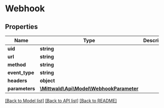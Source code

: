 # Webhook

## Properties
Name | Type | Description | Notes
------------ | ------------- | ------------- | -------------
**uid** | **string** |  | [optional] 
**url** | **string** |  | 
**method** | **string** |  | 
**event_type** | **string** |  | 
**headers** | **object** |  | [optional] 
**parameters** | [**\Mittwald\Api\Model\WebhookParameter**](WebhookParameter.md) |  | [optional] 

[[Back to Model list]](../README.md#documentation-for-models) [[Back to API list]](../README.md#documentation-for-api-endpoints) [[Back to README]](../README.md)


